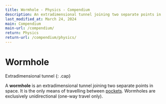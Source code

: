 ```yaml
---
title: Wormhole - Physics - Compendium
description: An extradimensional tunnel joining two separate points in space
last_modified_at: March 24, 2024
main: Compendium
main-url: /compendium/
return: Physics
return-url: /compendium/physics/
---
```


# Wormhole
Extradimensional tunnel
{: .cap}

A **wormhole** is an extradimensional tunnel joining two separate points in space. It is the only means of travelling between [pockets](/compendium/locations/pocket/). Wormholes are exclusively unidirectional (one-way travel only).